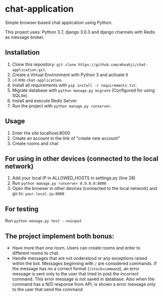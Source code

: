 # chat-application
Simple browser-based chat application using Python.

This project uses: Python 3.7, django 3.0.3 and django channels with Redis as message broker.

## Installation

1. Clone this repository: `git clone https://github.com/mhxahji/chat-application.git`.
2. Create a Virtual Environment with Python 3 and activate it
3. `cd` into `chat-application`.
4. Install all requirements with `pip install -r requirements.txt`.
5. Migrate database with `python manage.py migrate` (Configured for using SQLite).
6. Install and execute Redis Server.
7. Run the project with `python manage.py runserver`.

## Usage
1. Enter the site localhost:8000
2. Create an account in the link of "create new account"
3. Create rooms and chat

## For using in other devices (connected to the local network)
1. Add your local IP in ALLOWED_HOSTS in settings.py (line 28)
2. Run `python manage.py runserver 0.0.0.0:8000`
3. Open the browser in other devices (connected to the local network) and go to: `your.local.ip:8000`

## For testing
Run `python manage.py test --noinput`

## The project implement both bonus:
- Have more than one room. Users can create rooms and enter to different rooms to chat.
- Handle messages that are not understood or any exceptions raised within the bot.
  Messages beginning with `/` are considered commands. If the message has no a correct format
  (`/stock=command`), an error message is sent only to the user that tried to post the incorrect
  command. This error message is not saved in database. Also when the command has a N/D response
  from API, is shown a error message only to the user that send the command
